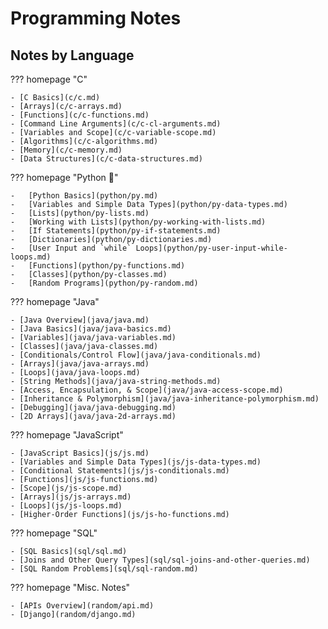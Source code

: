 # Programming Notes

## Notes by Language

??? homepage "C"

    - [C Basics](c/c.md)
    - [Arrays](c/c-arrays.md)
    - [Functions](c/c-functions.md)
    - [Command Line Arguments](c/c-cl-arguments.md)
    - [Variables and Scope](c/c-variable-scope.md)
    - [Algorithms](c/c-algorithms.md)
    - [Memory](c/c-memory.md)
    - [Data Structures](c/c-data-structures.md)

??? homepage "Python :snake:"

    -   [Python Basics](python/py.md)
    -   [Variables and Simple Data Types](python/py-data-types.md)
    -   [Lists](python/py-lists.md)
    -   [Working with Lists](python/py-working-with-lists.md)
    -   [If Statements](python/py-if-statements.md)
    -   [Dictionaries](python/py-dictionaries.md)
    -   [User Input and `while` Loops](python/py-user-input-while-loops.md)
    -   [Functions](python/py-functions.md)
    -   [Classes](python/py-classes.md)
    -   [Random Programs](python/py-random.md)

??? homepage "Java"

    - [Java Overview](java/java.md)
    - [Java Basics](java/java-basics.md)
    - [Variables](java/java-variables.md)
    - [Classes](java/java-classes.md)
    - [Conditionals/Control Flow](java/java-conditionals.md)
    - [Arrays](java/java-arrays.md)
    - [Loops](java/java-loops.md)
    - [String Methods](java/java-string-methods.md)
    - [Access, Encapsulation, & Scope](java/java-access-scope.md)
    - [Inheritance & Polymorphism](java/java-inheritance-polymorphism.md)
    - [Debugging](java/java-debugging.md)
    - [2D Arrays](java/java-2d-arrays.md)

??? homepage "JavaScript"

    - [JavaScript Basics](js/js.md)
    - [Variables and Simple Data Types](js/js-data-types.md)
    - [Conditional Statements](js/js-conditionals.md)
    - [Functions](js/js-functions.md)
    - [Scope](js/js-scope.md)
    - [Arrays](js/js-arrays.md)
    - [Loops](js/js-loops.md)
    - [Higher-Order Functions](js/js-ho-functions.md)

??? homepage "SQL"

    - [SQL Basics](sql/sql.md)
    - [Joins and Other Query Types](sql/sql-joins-and-other-queries.md)
    - [SQL Random Problems](sql/sql-random.md)

??? homepage "Misc. Notes"

    - [APIs Overview](random/api.md)
    - [Django](random/django.md)
